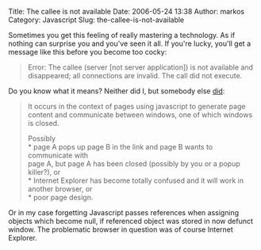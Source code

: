 Title: The callee is not available
Date: 2006-05-24 13:38
Author: markos
Category: Javascript
Slug: the-callee-is-not-available

Sometimes you get this feeling of really mastering a technology. As if
nothing can surprise you and you've seen it all. If you're lucky, you'll
get a message like this before you become too cocky:

> Error: The callee (server [not server application]) is not available
> and disappeared; all connections are invalid. The call did not
> execute.

Do you know what it means? Neither did I, but somebody else
[did](http://www.thescripts.com/forum/post297987-2.html):

> It occurs in the context of pages using javascript to generate page  
>  content and communicate between windows, one of which windows is
> closed.
>
> Possibly  
>  \* page A pops up page B in the link and page B wants to communicate
> with  
>  page A, but page A has been closed (possibly by you or a popup
> killer?), or  
>  \* Internet Explorer has become totally confused and it will work in  
>  another browser, or  
>  \* poor page design.

Or in my case forgetting Javascript passes references when assigning
objects which become null, if referenced object was stored in now
defunct window. The problematic browser in question was of course
Internet Explorer.

